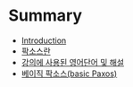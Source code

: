 # Summary

* [Introduction](README.md)
* [팍소스란](chapter1.md)
* [강의에 사용된 영어단어 및 해설](ac15-c758-c5d0-c0ac-c6a9-b41c-c601-c5b4-b2e8-c5b4-bc0f-d574-c124.md)
* [베이직 팍소스\(basic Paxos\)](bca0-c774-c9c1-d30d-c18c-c2a428-basic-paxos.md)

